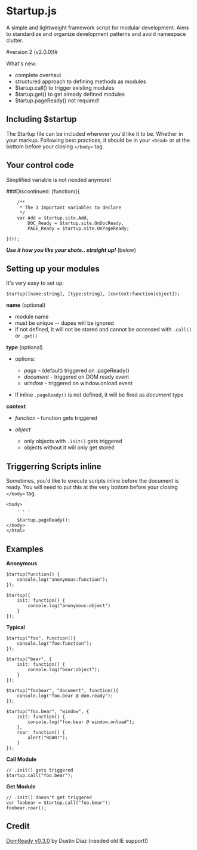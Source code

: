 Startup.js
==========
A simple and lightweight framework script for modular development. Aims to standardize and organize development patterns and avoid namespace clutter.

#version 2 (v2.0.0)!#

What's new:

- complete overhaul
- structured approach to defining methods as modules
- $tartup.call() to trigger existing modules
- $tartup.get() to get already defined modules
- $tartup.pageReady() not required!

Including $startup
------------------
The Startup file can be included wherever you'd like it to be.
Whether in your markup. Following best practices, it should be in your
`<head>` or at the bottom before your closing `</body>` tag.


Your control code
-----------------
Simplified variable is not needed anymore!

###Discontinued:
    (function(){
        
        /**
         * The 3 Important variables to declare
         */
        var Add = $tartup.site.Add,
            DOC_Ready = $tartup.site.OnDocReady,
            PAGE_Ready = $tartup.site.OnPageReady;
        
    }());
    
**_Use it how you like your shots.. straight up!_** (below)


Setting up your modules
-----------------------
It's very easy to set up:

    $tartup([name:string], [type:string], [context:function|object]);

**name** (optional)

- module name
- must be unique -- dupes will be ignored
- if not defined, it will not be stored and cannot be accessed with `.call()` or `.get()`

**type** (optional)

- options:

    - _page_ - (default) triggered on .pageReady()
    - _document_ - triggered on DOM ready event
    - _window_ - triggered on window.onload event
    
- If inline `.pageReady()` is not defined, it will be fired as _document_ type

**context**

- _function_ - function gets triggered
    
- _object_

    - only objects with `.init()` gets triggered
    - objects without it will only get stored


Triggerring Scripts inline
--------------------------
Sometimes, you'd like to execute scripts inline before the document is ready. You will need to put this at the very bottom before your closing `</body>` tag.

    <body>
        . . .
        
        $tartup.pageReady();
    </body>
    </html>


Examples
--------

**Anonymous**

    $tartup(function() {
        console.log("anonymous:function");
    });

    $tartup({
        init: function() {
            console.log("anonymous:object")
        }
    });

**Typical**

    $tartup("foo", function(){
        console.log("foo:function");
    });
    
    $tartup("bear", {
        init: function() {
            console.log("bear:object");
        }
    });
    
    $tartup("foobear", "document", function(){
        console.log("foo.bear @ dom.ready");
    });
    
    $tartup("foo.bear", "window", {
        init: function() {
            console.log("foo.bear @ window.onload");
        },
        roar: function() {
            alert("ROAR!");
        }
    });

**Call Module**
    
    // .init() gets triggered
    $tartup.call("foo.bear");
    
**Get Module**
    
    // .init() doesn't get triggered
    var foobear = $tartup.call("foo.bear");
    foobear.roar();

Credit
------

[DomReady v0.3.0](https://github.com/ded/domready/blob/v0.3.0/ready.js) by Dustin Diaz (needed old IE support!)


